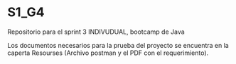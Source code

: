 # S1_G4
Repositorio para el sprint 3 INDIVUDUAL, bootcamp de Java

Los documentos necesarios para la prueba del proyecto se encuentra en la caperta Resourses (Archivo postman y el PDF con el requerimiento). 

